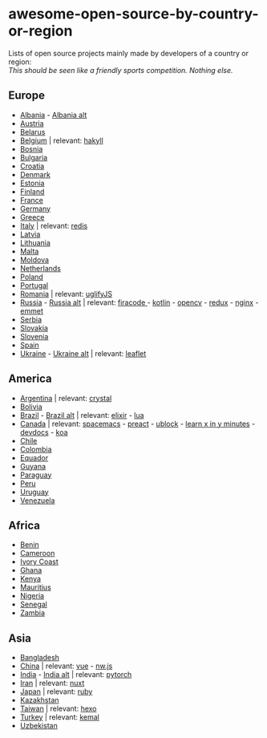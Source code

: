 # awesome-open-source-by-country-or-region
Lists of open source projects mainly made by developers of a country or region:  
*This should be seen like a friendly sports competition. Nothing else.*

## Europe

- [Albania](https://github.com/redjanym/awesome-made-by-albanians) - [Albania alt](https://github.com/IonicaBizau/made-in-albania)
- [Austria](https://github.com/IonicaBizau/made-in-austria)
- [Belarus](https://github.com/IonicaBizau/made-in-belarus)
- [Belgium](https://github.com/IonicaBizau/made-in-belgium) | relevant: [hakyll](https://github.com/jaspervdj/hakyll)
- [Bosnia](https://github.com/IonicaBizau/made-in-bosnia)
- [Bulgaria](https://github.com/IonicaBizau/made-in-bulgaria)
- [Croatia](https://github.com/IonicaBizau/made-in-croatia)
- [Denmark](https://github.com/IonicaBizau/made-in-denmark)
- [Estonia](https://github.com/IonicaBizau/made-in-estonia)
- [Finland](https://github.com/IonicaBizau/made-in-finland)
- [France](https://github.com/IonicaBizau/made-in-france)
- [Germany](https://github.com/b3z/made-in-germany)
- [Greece](https://github.com/IonicaBizau/made-in-greece)
- [Italy](https://github.com/IonicaBizau/made-in-italy) | relevant: [redis](https://github.com/redis/redis)
- [Latvia](https://github.com/IonicaBizau/made-in-latvia)
- [Lithuania](https://github.com/IonicaBizau/made-in-lithuania)
- [Malta](https://github.com/IonicaBizau/made-in-malta)
- [Moldova](https://github.com/IonicaBizau/made-in-moldova)
- [Netherlands](https://github.com/IonicaBizau/made-in-netherlands)
- [Poland](https://github.com/IonicaBizau/made-in-poland)
- [Portugal](https://github.com/IonicaBizau/made-in-portugal)
- [Romania](https://github.com/IonicaBizau/made-in-romania) | relevant: [uglifyJS](https://github.com/mishoo/UglifyJS)
- [Russia](https://github.com/igoradamenko/awesome-made-by-russians) - [Russia alt](https://github.com/IonicaBizau/made-in-russia) | relevant: [firacode ](https://github.com/tonsky/FiraCode) - [kotlin](https://github.com/JetBrains/kotlin) - [opencv](https://github.com/opencv/opencv) - [redux](https://github.com/reduxjs/redux) - [nginx](https://github.com/nginx/nginx) - [emmet](https://github.com/emmetio/emmet)
- [Serbia](https://github.com/IonicaBizau/made-in-serbia)
- [Slovakia](https://github.com/IonicaBizau/made-in-slovakia)
- [Slovenia](https://github.com/IonicaBizau/made-in-slovenia)
- [Spain](https://github.com/IonicaBizau/made-in-spain)
- [Ukraine](https://github.com/chernivtsijs/made-in-ukraine) - [Ukraine alt](https://github.com/IonicaBizau/made-in-ukraine) | relevant: [leaflet](https://github.com/Leaflet/Leaflet)

## America

- [Argentina](https://github.com/IonicaBizau/made-in-argentina) | relevant: [crystal](https://github.com/crystal-lang/crystal)
- [Bolivia](https://github.com/IonicaBizau/made-in-bolivia)
- [Brazil](https://github.com/felipefialho/awesome-made-by-brazilians) - [Brazil alt](https://github.com/IonicaBizau/made-in-brazil) | relevant: [elixir](https://github.com/elixir-lang/elixir) - [lua](https://github.com/lua/lua)
- [Canada](https://github.com/suguru03/made-in-canada) | relevant: [spacemacs](https://github.com/syl20bnr/spacemacs) - [preact](https://github.com/preactjs/preact) - [ublock](https://github.com/gorhill/uBlock) - [learn x in y minutes](https://github.com/adambard/learnxinyminutes-docs) - [devdocs](https://github.com/freeCodeCamp/devdocs) - [koa](https://github.com/koajs/koa)
- [Chile](https://github.com/IonicaBizau/made-in-chile)
- [Colombia](https://github.com/IonicaBizau/made-in-colombia)
- [Equador](https://github.com/IonicaBizau/made-in-ecuador)
- [Guyana](https://github.com/IonicaBizau/made-in-guyana)
- [Paraguay](https://github.com/IonicaBizau/made-in-paraguay)
- [Peru](https://github.com/IonicaBizau/made-in-peru)
- [Uruguay](https://github.com/IonicaBizau/made-in-uruguay)
- [Venezuela](https://github.com/IonicaBizau/made-in-venezuela)

## Africa

- [Benin](https://github.com/0l1v3r5/made-in-benin)
- [Cameroon](https://github.com/roc41d/made-in-cameroon)
- [Ivory Coast](https://github.com/codedivoire/made-in-ci)
- [Ghana](https://github.com/devcongress/made-in-ghana)
- [Kenya](https://github.com/MadeInKenya/madeinkenya.github.io)
- [Mauritius](https://github.com/Humeira/made-in-Mauritius)
- [Nigeria](https://github.com/acekyd/made-in-nigeria)
- [Senegal](https://github.com/JoloffCode/made-in-senegal)
- [Zambia](https://github.com/ZambianTech/made-in-zambia)


## Asia

- [Bangladesh](https://github.com/made-in-bangladesh/made-in-bangladesh)
- [China](https://github.com/JN-H/awesome-made-by-chinese) | relevant: [vue](https://github.com/vuejs/vue) - [nw.js](https://github.com/nwjs/nw.js)
- [India](https://github.com/jeswinsimon/awesome-made-by-indians) - [India alt](https://github.com/IonicaBizau/made-in-india) | relevant: [pytorch](https://github.com/pytorch/pytorch)
- [Iran](https://github.com/mohebifar/made-in-iran) | relevant: [nuxt](https://github.com/nuxt/nuxt.js)
- [Japan](https://github.com/suguru03/made-in-japan) | relevant: [ruby](https://github.com/ruby/ruby)
- [Kazakhstan](https://github.com/nugmanoff/awesome-made-in-kz)
- [Taiwan](https://github.com/hueitan/made-in-taiwan) | relevant: [hexo](https://github.com/hexojs/hexo)
- [Turkey](https://github.com/IonicaBizau/made-in-turkey) | relevant: [kemal](https://github.com/kemalcr/kemal)
- [Uzbekistan](https://github.com/webstyle/made-in-uzbekistan)